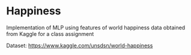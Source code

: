 # Happiness
Implementation of MLP using features of world happiness data obtained from Kaggle for a class assignment


Dataset: https://www.kaggle.com/unsdsn/world-happiness
